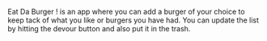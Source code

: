 Eat Da Burger ! is an app where you can add a burger of your choice to keep tack of what you like or burgers you have had. You can update the list by hitting the devour button and 
also put it in the trash.


